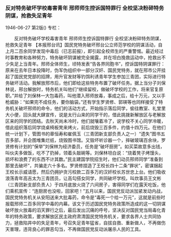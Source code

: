 ### 反对特务破坏学校毒害青年  邢师师生控诉国特罪行  全校坚决粉碎特务阴谋，抢救失足青年

1946-06-27
第2版()
专栏：

　　反对特务破坏学校毒害青年
    邢师师生控诉国特罪行
    全校坚决粉碎特务阴谋，抢救失足青年
    【本报邢台讯】国民党特务破坏邢台公立师范学校的阴谋活动，自上月二百余同学发现中毒后（已志前报），即引起全校师生的严重警惕。最近经过时事教育和各种努力，特务破坏阴谋被完全揭露，并在坦白挽救运动中，抢救出不少失足上当青年。邢师全体师生，顷特发表“告各界同胞书”，控诉国特阴谋罪行：原来在去年日本投降时，伪军伪组织中一部分汉奸、国民党特务，就在邢市公开挂起了国民党党部的招牌，用升官发财等钓饵利诱青年学生参加三青团，实际进行特务破坏活动。我解放邢市后，他们即给这些特务布置了破坏任务。据上当分子刘保林说，邢台解放时，特务机关叫他们“继续留校，做破坏学校的工作，将来官复原职。”并给了刘保林一大包毒药，叫他潜入邢师放毒，事成之后，给十万元，又以手枪威胁：“如果完不成任务，要你脑袋。”还有学生罗贤修、郭瑛等也同样接受了特务机关破坏邢师的命令，他们的活动方式，开始指示落后同学，偷往教室、礼堂里大小便，回头就大肆宣传，说是太行山来的同学干的，借此挑拨新解放区与老解放区来的同学的团结。去秋天尚未冷时，他们就嚷着冷了，说学校不关心同学冷暖，借此组织落后同学烧桌椅板凳来烤火，前后烧毁三百多件，约值十四万元。在他们统一计划下，管图书的章恒寿和崔佩玉（三青团新支部负责人之一）“遗失”图书五百多部，并企图堆集烂纸，烧毁图书馆。又毁坏听诊器一个，摔破玻璃百余块，罗贤修有计划的“保举”刘保林为经济委员，任务是“破坏厨房”。如买菜故意多出钱，叫伙夫多做饭，吃不了扔掉，领着头敲碗等。刘保林坦白说：“烧着凳子烤馒头，损坏和浪费了的东西不计其数。”民主建国学院招生时，他们动员邢师同学“准备到那里去破坏”，共骗走六十多名。罗贤修捏造了王校长四十二条“罪状”，密谋捆起王校长示威请愿，然后仍拥护贪污校款二百多万的汉奸校长苏世忠上台。他们吸收浪荡青年高吉太为三青团员，让高勾搭女同学，共同破坏学校。叫炊事员王文彬（三青团新支部负责人）于四月底放火烧了六间房子，害得同学们在露天吃饭，他们乘机宣传：“连厨房也没啦，回家吧！”五月以来，国民党反动派加紧发动内战，国民党特务机关从安阳送来大批毒药，命令是“毒死一个给一万元”，这就是前些时报载邢师二百多同学中毒的内幕。该文于历述国民党特务政策所造成的这一切阴谋破坏放火放毒的滔天罪行之后，最后发出沉痛的呼号，坚决反对国民党当局毒化青年的特务政策，要求解放区民主政府肃清国民党特务机关，要求各界人士共同协力，拯救陷井中的失足青年，号召失足青年猛省，自拔自救、重新做人，不再做伤天害理，违背良心的罪恶勾当，不再做国民党反动派屠杀人民的工具。
